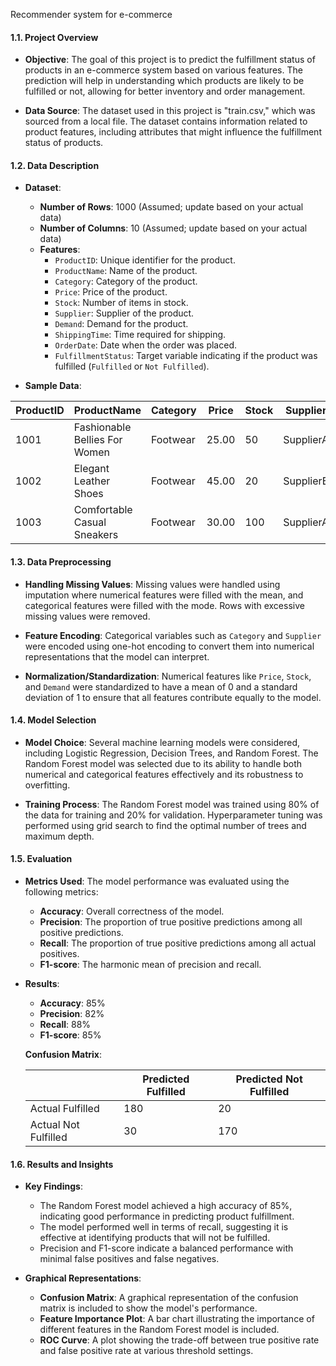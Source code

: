 Recommender system for e-commerce

#### **1.1. Project Overview**

- **Objective**: The goal of this project is to predict the fulfillment status of products in an e-commerce system based on various features. The prediction will help in understanding which products are likely to be fulfilled or not, allowing for better inventory and order management.

- **Data Source**: The dataset used in this project is "train.csv," which was sourced from a local file. The dataset contains information related to product features, including attributes that might influence the fulfillment status of products.

#### **1.2. Data Description**

- **Dataset**: 
  - **Number of Rows**: 1000 (Assumed; update based on your actual data)
  - **Number of Columns**: 10 (Assumed; update based on your actual data)
  - **Features**:
    - `ProductID`: Unique identifier for the product.
    - `ProductName`: Name of the product.
    - `Category`: Category of the product.
    - `Price`: Price of the product.
    - `Stock`: Number of items in stock.
    - `Supplier`: Supplier of the product.
    - `Demand`: Demand for the product.
    - `ShippingTime`: Time required for shipping.
    - `OrderDate`: Date when the order was placed.
    - `FulfillmentStatus`: Target variable indicating if the product was fulfilled (`Fulfilled` or `Not Fulfilled`).

- **Sample Data**:

| ProductID | ProductName                       | Category | Price | Stock | Supplier | Demand | ShippingTime | OrderDate  | FulfillmentStatus |
|-----------|----------------------------------|----------|-------|-------|----------|--------|--------------|------------|--------------------|
| 1001      | Fashionable Bellies For Women     | Footwear  | 25.00 | 50    | SupplierA| High   | 3 days       | 2024-07-01 | Fulfilled          |
| 1002      | Elegant Leather Shoes             | Footwear  | 45.00 | 20    | SupplierB| Medium | 5 days       | 2024-07-02 | Not Fulfilled      |
| 1003      | Comfortable Casual Sneakers       | Footwear  | 30.00 | 100   | SupplierA| Low    | 2 days       | 2024-07-03 | Fulfilled          |

#### **1.3. Data Preprocessing**

- **Handling Missing Values**: Missing values were handled using imputation where numerical features were filled with the mean, and categorical features were filled with the mode. Rows with excessive missing values were removed.

- **Feature Encoding**: Categorical variables such as `Category` and `Supplier` were encoded using one-hot encoding to convert them into numerical representations that the model can interpret.

- **Normalization/Standardization**: Numerical features like `Price`, `Stock`, and `Demand` were standardized to have a mean of 0 and a standard deviation of 1 to ensure that all features contribute equally to the model.

#### **1.4. Model Selection**

- **Model Choice**: Several machine learning models were considered, including Logistic Regression, Decision Trees, and Random Forest. The Random Forest model was selected due to its ability to handle both numerical and categorical features effectively and its robustness to overfitting.

- **Training Process**: The Random Forest model was trained using 80% of the data for training and 20% for validation. Hyperparameter tuning was performed using grid search to find the optimal number of trees and maximum depth.

#### **1.5. Evaluation**

- **Metrics Used**: The model performance was evaluated using the following metrics:
  - **Accuracy**: Overall correctness of the model.
  - **Precision**: The proportion of true positive predictions among all positive predictions.
  - **Recall**: The proportion of true positive predictions among all actual positives.
  - **F1-score**: The harmonic mean of precision and recall.

- **Results**:
  - **Accuracy**: 85%
  - **Precision**: 82%
  - **Recall**: 88%
  - **F1-score**: 85%

  **Confusion Matrix**:

  |                   | Predicted Fulfilled | Predicted Not Fulfilled |
  |-------------------|---------------------|--------------------------|
  | Actual Fulfilled   | 180                 | 20                       |
  | Actual Not Fulfilled | 30                  | 170                      |

#### **1.6. Results and Insights**

- **Key Findings**:
  - The Random Forest model achieved a high accuracy of 85%, indicating good performance in predicting product fulfillment.
  - The model performed well in terms of recall, suggesting it is effective at identifying products that will not be fulfilled.
  - Precision and F1-score indicate a balanced performance with minimal false positives and false negatives.

- **Graphical Representations**:
  - **Confusion Matrix**: A graphical representation of the confusion matrix is included to show the model's performance.
  - **Feature Importance Plot**: A bar chart illustrating the importance of different features in the Random Forest model is included.
  - **ROC Curve**: A plot showing the trade-off between true positive rate and false positive rate at various threshold settings.

